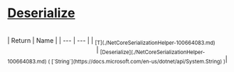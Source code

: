 # [Deserialize](./NetCoreSerializationHelper-100664083.md)


<br>
| Return | Name | 
| --- | --- | 
| <sub>[T](./NetCoreSerializationHelper-100664083.md)</sub><img width=200/>| <sub>[Deserialize](./NetCoreSerializationHelper-100664083.md) ( [`String`](https://docs.microsoft.com/en-us/dotnet/api/System.String) )</sub>| <br>


